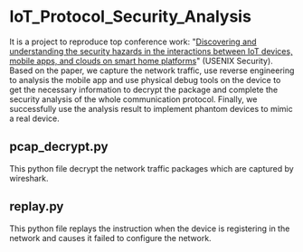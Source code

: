 # IoT_Protocol_Security_Analysis
It is a project to reproduce top conference work: "[Discovering and understanding the security hazards in the interactions between IoT devices, mobile apps, and clouds on smart home platforms](https://www.usenix.org/conference/usenixsecurity19/presentation/zhou)" (USENIX Security). Based on the paper, we capture the network traffic, use reverse engineering to analysis the mobile app and use physical debug tools on the device to get the necessary information to decrypt the package and complete the security analysis of the whole communication protocol. Finally, we successfully use the analysis result to implement phantom devices to mimic a real device. 

## pcap_decrypt.py
This python file decrypt the network traffic packages which are captured by wireshark.

## replay.py
This python file replays the instruction when the device is registering in the network and causes it failed to configure the network.
